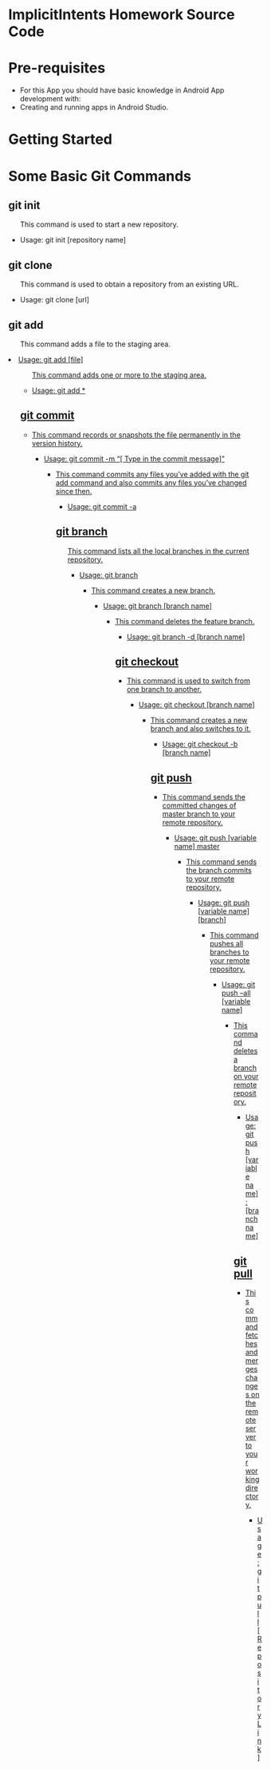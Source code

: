 # ImplicitIntents Homework Source Code

# Pre-requisites
- For this App you should have basic knowledge in Android App development with:
- Creating and running apps in Android Studio.

# Getting Started

# Some Basic Git Commands
## git init
<ul>This command is used to start a new repository.</ul>
<ul>
 <li>Usage: git init [repository name]</li> 
 </ul>
 
## git clone
 <ul>This command is used to obtain a repository from an existing URL.</ul>
 <ul>
  <li>Usage: git clone [url]</li> 
 </ul>
 
## git add
<ul>This command adds a file to the staging area.</ul>
 <u>
<li>Usage: git add [file]</li>
 <ul>
<ul>This command adds one or more to the staging area.</ul>
 <ul>
  <li>Usage: git add *</li>
 </ul>

## git commit
<ul>
<li>This command records or snapshots the file permanently in the version history.</li>
<ul>
<li>Usage: git commit -m “[ Type in the commit message]” </li>
<ul>
<li>This command commits any files you’ve added with the git add command and also commits any files you’ve changed since then.</li>
<ul>
<li>Usage: git commit -a </li> 
 </ul>
 
## git branch
<ul>
This command lists all the local branches in the current repository.</li>
<ul>
<li>Usage: git branch </li>
<ul>
<li>This command creates a new branch.</li>
<ul>
<li>Usage: git branch [branch name] </li> 
<ul>
<li>This command deletes the feature branch.</li>
<ul>
<li>Usage: git branch -d [branch name] </li>
  </ul>

## git checkout
<ul>
<li>This command is used to switch from one branch to another.</li>
<ul>
<li>Usage: git checkout [branch name] </li> 
<ul>
<li>This command creates a new branch and also switches to it.</li>
<ul>
<li>Usage: git checkout -b [branch name] </li>
  </ul>

## git push
<ul>
<li>This command sends the committed changes of master branch to your remote repository.</li>
<ul>
<li>Usage: git push [variable name] master  </li>
<ul>
<li>This command sends the branch commits to your remote repository.</li>
<ul>
<li>Usage: git push [variable name] [branch]  </li>
<ul>
<li>This command pushes all branches to your remote repository.</li>
<ul>
<li>Usage: git push –all [variable name]  </li>
<ul>
<li>This command deletes a branch on your remote repository.</li>
<ul>
<li>Usage: git push [variable name] :[branch name] </li> 
  </ul>

## git pull
<ul>
<li>This command fetches and merges changes on the remote server to your working directory.</li>
<ul>
<li>Usage: git pull [Repository Link]  </li>
  </ul>


























